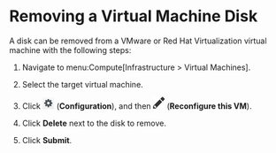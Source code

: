# Removing a Virtual Machine Disk

A disk can be removed from a VMware or Red Hat Virtualization virtual
machine with the following steps:

1.  Navigate to menu:Compute\[Infrastructure \> Virtual Machines\].

2.  Select the target virtual machine.

3.  Click ![1847](/images/1847.png) (**Configuration**), and then
    ![1851](/images/1851.png) (**Reconfigure this VM**).

4.  Click **Delete** next to the disk to remove.

5.  Click **Submit**.
